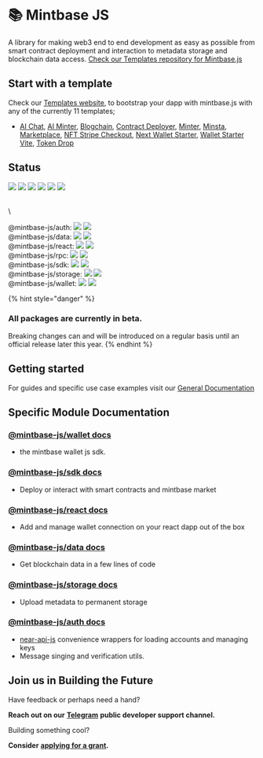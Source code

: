 # 📚 Mintbase JS

A library for making web3 end to end development as easy as possible from smart contract deployment and interaction to metadata storage and blockchain data access. [Check our Templates repository for Mintbase.js](https://github.com/Mintbase/templates)

## Start with a template

Check our [Templates website](https://templates.mintbase.xyz/), to bootstrap your dapp with mintbase.js with any of the currently 11 templates;

* [AI Chat](https://templates.mintbase.xyz/templates/ai-chat), [AI Minter](https://templates.mintbase.xyz/templates/ai-minter), [Blogchain](https://templates.mintbase.xyz/templates/blogchain), [Contract Deployer](https://templates.mintbase.xyz/templates/contract-deployer), [Minter](https://templates.mintbase.xyz/templates/minter), [Minsta](https://templates.mintbase.xyz/templates/minsta), [Marketplace](https://templates.mintbase.xyz/templates/marketplace), [NFT Stripe Checkout](https://templates.mintbase.xyz/templates/nft-stripe-checkout), [Next Wallet Starter](https://templates.mintbase.xyz/templates/starter-next), [Wallet Starter Vite](https://templates.mintbase.xyz/templates/starter-vite), [Token Drop](https://templates.mintbase.xyz/templates/simple-token-drop)

## Status

![](https://img.shields.io/github/v/release/mintbase/mintbase-js) ![](https://img.shields.io/github/release-date/mintbase/mintbase-js) ![](https://img.shields.io/github/actions/workflow/status/mintbase/mintbase-js/branch-publish.yml) ![](https://img.shields.io/github/commit-activity/m/mintbase/mintbase-js) ![](https://img.shields.io/npm/l/@mintbase-js/react) [![](https://coveralls.io/repos/github/Mintbase/mintbase-js/badge.svg?branch=beta)](https://coveralls.io/github/Mintbase/mintbase-js?branch=beta)

\
\


@mintbase-js/auth:      ![](https://img.shields.io/npm/dw/@mintbase-js/auth) ![](https://img.shields.io/bundlephobia/min/@mintbase-js/auth)\
@mintbase-js/data:      ![](https://img.shields.io/npm/dw/@mintbase-js/data) ![](https://img.shields.io/bundlephobia/min/@mintbase-js/data)\
@mintbase-js/react:     ![](https://img.shields.io/npm/dw/@mintbase-js/react) ![](https://img.shields.io/bundlephobia/min/@mintbase-js/react)\
@mintbase-js/rpc:        ![](https://img.shields.io/npm/dw/@mintbase-js/rpc) ![](https://img.shields.io/bundlephobia/min/@mintbase-js/rpc)\
@mintbase-js/sdk:        ![](https://img.shields.io/npm/dw/@mintbase-js/sdk) ![](https://img.shields.io/bundlephobia/min/@mintbase-js/sdk)\
@mintbase-js/storage: ![](https://img.shields.io/npm/dw/@mintbase-js/storage) ![](https://img.shields.io/bundlephobia/min/@mintbase-js/storage)\
@mintbase-js/wallet: ![](https://img.shields.io/npm/dw/@mintbase-js/wallet) ![](https://img.shields.io/bundlephobia/min/@mintbase-js/wallet)

{% hint style="danger" %}
### All packages are currently in beta.

Breaking changes can and will be introduced on a regular basis until an official release later this year.
{% endhint %}

## Getting started

For guides and specific use case examples visit our [General Documentation](https://docs.mintbase.xyz/dev/getting-started)

## Specific Module Documentation

### [@mintbase-js/wallet docs](packages/wallet/)

* the mintbase wallet js sdk.

### [@mintbase-js/sdk docs](packages/sdk/)

* Deploy or interact with smart contracts and mintbase market

### [@mintbase-js/react docs](packages/react/)

* Add and manage wallet connection on your react dapp out of the box

### [@mintbase-js/data docs](packages/data/)

* Get blockchain data in a few lines of code

### [@mintbase-js/storage docs](packages/auth/)

* Upload metadata to permanent storage

### [@mintbase-js/auth docs](packages/auth/)

* [near-api-js](https://github.com/near/near-api-js) convenience wrappers for loading accounts and managing keys
* Message singing and verification utils.

## Join us in Building the Future

Have feedback or perhaps need a hand?

**Reach out on our** [**Telegram**](https://t.me/mintdev) **public developer support channel.**

Building something cool?

**Consider** [**applying for a grant**](https://github.com/Mintbase/Grants-Program)**.**
